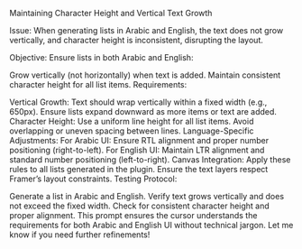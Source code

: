 Maintaining Character Height and Vertical Text Growth

Issue:
When generating lists in Arabic and English, the text does not grow vertically, and character height is inconsistent, disrupting the layout.

Objective:
Ensure lists in both Arabic and English:

Grow vertically (not horizontally) when text is added.
Maintain consistent character height for all list items.
Requirements:

Vertical Growth:
Text should wrap vertically within a fixed width (e.g., 650px).
Ensure lists expand downward as more items or text are added.
Character Height:
Use a uniform line height for all list items.
Avoid overlapping or uneven spacing between lines.
Language-Specific Adjustments:
For Arabic UI:
Ensure RTL alignment and proper number positioning (right-to-left).
For English UI:
Maintain LTR alignment and standard number positioning (left-to-right).
Canvas Integration:
Apply these rules to all lists generated in the plugin.
Ensure the text layers respect Framer’s layout constraints.
Testing Protocol:

Generate a list in Arabic and English.
Verify text grows vertically and does not exceed the fixed width.
Check for consistent character height and proper alignment.
This prompt ensures the cursor understands the requirements for both Arabic and English UI without technical jargon. Let me know if you need further refinements!